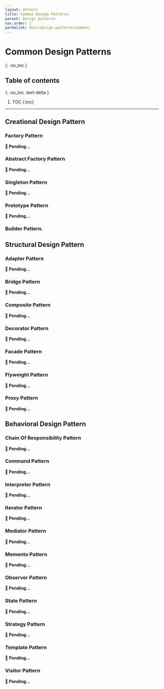 ```yaml
---
layout: default
title: Common Design Patterns
parent: Design patterns
nav_order: 1
permalink: docs/design-patterns/common/
---
```


# Common Design Patterns
{: .no_toc }

## Table of contents
{: .no_toc .text-delta }

1. TOC
{:toc}

---

## Creational Design Pattern

### Factory Pattern

**🚧 Pending...**

### Abstract Factory Pattern

**🚧 Pending...**

### Singleton Pattern

**🚧 Pending...**

### Prototype Pattern

**🚧 Pending...**

### Builder Pattern.

## Structural Design Pattern

### Adapter Pattern

**🚧 Pending...**

### Bridge Pattern

**🚧 Pending...**

### Composite Pattern

**🚧 Pending...**

### Decorator Pattern

**🚧 Pending...**

### Facade Pattern

**🚧 Pending...**

### Flyweight Pattern

**🚧 Pending...**

### Proxy Pattern

**🚧 Pending...**

## Behavioral Design Pattern

### Chain Of Responsibility Pattern

**🚧 Pending...**

### Command Pattern

**🚧 Pending...**

### Interpreter Pattern

**🚧 Pending...**

### Iterator Pattern

**🚧 Pending...**

### Mediator Pattern

**🚧 Pending...**

### Memento Pattern

**🚧 Pending...**

### Observer Pattern

**🚧 Pending...**

### State Pattern

**🚧 Pending...**

### Strategy Pattern

**🚧 Pending...**

### Template Pattern

**🚧 Pending...**

### Visitor Pattern

**🚧 Pending...**

